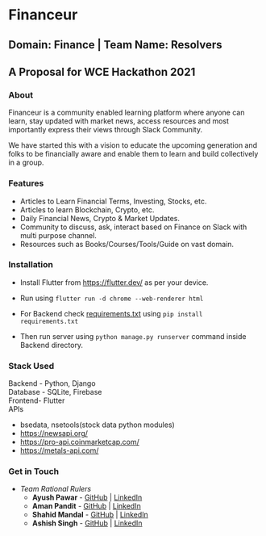 # Financeur
## Domain: Finance | Team Name: Resolvers
## A Proposal for WCE Hackathon 2021

### About
Financeur is a community enabled learning platform where anyone can learn, stay updated with market news, access resources and most importantly express their views through Slack Community.

We have started this with a vision to educate the upcoming generation and folks to be financially aware and enable them to learn and build collectively in a group.

### Features
- Articles to Learn Financial Terms, Investing, Stocks, etc.
- Articles to learn Blockchain, Crypto, etc.
- Daily Financial News, Crypto & Market Updates.
- Community to discuss, ask, interact based on Finance on Slack with multi purpose channel.
- Resources such as Books/Courses/Tools/Guide on vast domain.

### Installation
- Install Flutter from https://flutter.dev/ as per your device.
- Run using `flutter run -d chrome --web-renderer html`

- For Backend check [requirements.txt](https://github.com/Spyy004/resolvers/blob/main/Backend/requirements.txt) using `pip install requirements.txt`

- Then run server using `python manage.py runserver` command inside Backend directory.

### Stack Used
Backend - Python, Django<br/>
Database - SQLite, Firebase<br/>
Frontend- Flutter<br/>
APIs <br/>
- bsedata, nsetools(stock data python modules)
- https://newsapi.org/
- https://pro-api.coinmarketcap.com/
- https://metals-api.com/

### Get in Touch
- *Team Rational Rulers*
  - **Ayush Pawar** - <a href="https://github.com/Spyy004">GitHub</a> | <a href="https://www.linkedin.com/in/ayush-pawar-847209191/">LinkedIn</a>
  - **Aman Pandit** - <a href="https://github.com/amanpanditap">GitHub</a> | <a href="https://www.linkedin.com/in/amanpanditwce/">LinkedIn</a>
  - **Shahid Mandal** - <a href="https://github.com/shahid-alt">GitHub</a> | <a href="https://www.linkedin.com/in/shahid-mandal-654ac6">LinkedIn</a>
  - **Ashish Singh** - <a href="https://github.com/AshishSingh2261">GitHub</a> | <a href="https://www.linkedin.com/in/ashish-singh-391ba61b1">LinkedIn</a>